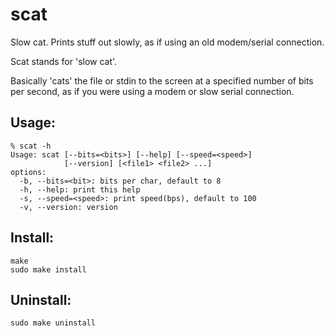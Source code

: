 scat
===
Slow cat.  Prints stuff out slowly, as if using an old modem/serial connection.

Scat stands for 'slow cat'.

Basically 'cats' the file or stdin to the screen at a specified number of
bits per second, as if you were using a modem or slow serial connection.

Usage:
---

    % scat -h
    Usage: scat [--bits=<bits>] [--help] [--speed=<speed>]
                [--version] [<file1> <file2> ...]
    options:
      -b, --bits=<bit>: bits per char, default to 8
      -h, --help: print this help
      -s, --speed=<speed>: print speed(bps), default to 100
      -v, --version: version

Install:
---

    make
    sudo make install

Uninstall:
---

    sudo make uninstall